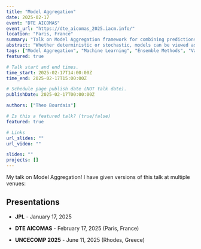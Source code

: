 ```yaml
---
title: "Model Aggregation"
date: 2025-02-17
event: "DTE AICOMAS"
event_url: "https://dte_aicomas_2025.iacm.info/"
location: "Paris, France"
summary: "Talk on Model Aggregation framework for combining predictions from diverse models"
abstract: "Whether deterministic or stochastic, models can be viewed as functions designed to approximate a specific quantity of interest. We introduce Minimal Empirical Variance Aggregation (MEVA), a data-driven framework that integrates predictions from various models, enhancing overall accuracy by leveraging the individual strengths of each. This non-intrusive, model-agnostic approach treats the contributing models as black boxes and accommodates outputs from diverse methodologies, including machine learning algorithms and traditional numerical solvers. We advocate for a point-wise linear aggregation process and consider two methods for optimizing this aggregate: Minimal Error Aggregation (MEA), which minimizes the prediction error, and Minimal Variance Aggregation (MVA), which focuses on reducing variance. We prove a theorem showing that MVA can be more robustly estimated from data than MEA, making MEVA superior to Minimal Empirical Error Aggregation (MEEA). Unlike MEEA, which interpolates target values directly, MEVA formulates aggregation as an error estimation problem, which can be performed using any backbone learning paradigm. We demonstrate the versatility and effectiveness of our framework across various applications, including data science and partial differential equations, illustrating its ability to significantly enhance both robustness and accuracy."
tags: ["Model Aggregation", "Machine Learning", "Ensemble Methods", "Variance Minimization"]
featured: true

# Talk start and end times.
time_start: 2025-02-17T14:00:00Z
time_end: 2025-02-17T15:00:00Z

# Schedule page publish date (NOT talk date).
publishDate: 2025-02-17T00:00:00Z

authors: ["Theo Bourdais"]

# Is this a featured talk? (true/false)
featured: true

# Links
url_slides: ""
url_video: ""

slides: ""
projects: []
---
```


My talk on Model Aggregation! I have given versions of this talk at multiple venues:

## Presentations

- **JPL** - January 17, 2025

- **DTE AICOMAS** - February 17, 2025 (Paris, France)

- **UNCECOMP 2025** - June 11, 2025 (Rhodes, Greece)